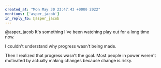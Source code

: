 ```yaml
---
created_at: "Mon May 30 23:47:43 +0000 2022"
mentions: ['asper_jacob']
in_reply_to: @asper_jacob
---
```


@asper_jacob It's something I've been watching play out for a long time now. 

I couldn't understand why progress wasn't being made.

Then I realized that progress wasn't the goal. Most people in power weren't motivated by actually making changes because change is risky.